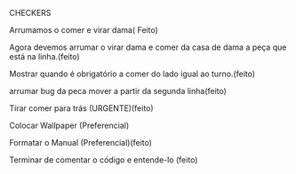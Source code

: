 CHECKERS

Arrumamos o comer e virar dama( Feito)

Agora devemos arrumar o virar dama e comer da casa de dama a peça que está na linha.(feito)

Mostrar quando é obrigatório a comer do lado igual ao turno.(feito)

arrumar bug da peca mover a partir da segunda linha(feito)

Tirar comer para trás (URGENTE)(feito)

Colocar Wallpaper (Preferencial)

Formatar o Manual (Preferencial)(feito)

Terminar de comentar o código e entende-lo (feito)
